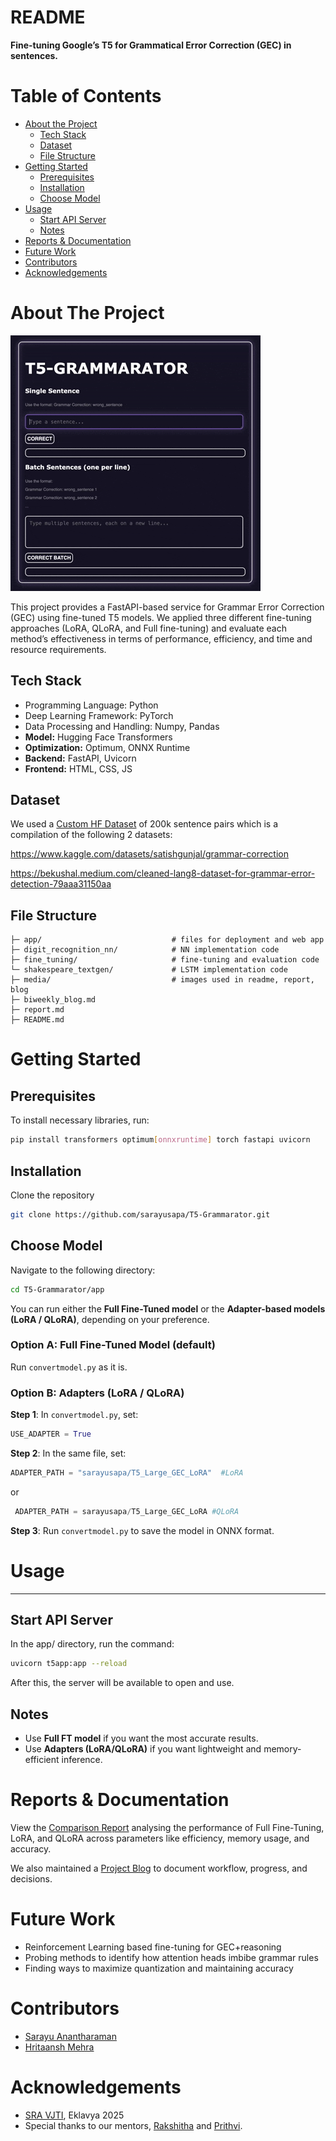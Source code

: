 # README

**Fine-tuning Google’s T5 for Grammatical Error Correction (GEC) in sentences.**

# Table of Contents

- [About the Project](https://github.com/sarayusapa/T5-Grammarator/blob/main/README.md#about-the-project)
    - [Tech Stack](https://github.com/sarayusapa/T5-Grammarator/blob/main/README.md#tech-stack)
    - [Dataset](https://github.com/sarayusapa/T5-Grammarator/blob/main/README.md#dataset)
    - [File Structure](https://github.com/sarayusapa/T5-Grammarator/blob/main/README.md#file-structure)
- [Getting Started](https://github.com/sarayusapa/T5-Grammarator/blob/main/README.md#getting-started)
    - [Prerequisites](https://github.com/sarayusapa/T5-Grammarator/blob/main/README.md#prerequisites)
    - [Installation](https://github.com/sarayusapa/T5-Grammarator/blob/main/README.md#installation)
    - [Choose Model](https://github.com/sarayusapa/T5-Grammarator/blob/main/README.md#choose-model)
- [Usage](https://github.com/sarayusapa/T5-Grammarator/blob/main/README.md#usage)
    - [Start API Server](https://github.com/sarayusapa/T5-Grammarator/blob/main/README.md#start-api-server)
    - [Notes](https://github.com/sarayusapa/T5-Grammarator/blob/main/README.md#notes)
- [Reports & Documentation](https://github.com/sarayusapa/T5-Grammarator/blob/main/README.md#reports--documentation)
- [Future Work](https://github.com/sarayusapa/T5-Grammarator/blob/main/README.md#future-work)
- [Contributors](https://github.com/sarayusapa/T5-Grammarator/blob/main/README.md#contributors)
- [Acknowledgements](https://github.com/sarayusapa/T5-Grammarator/blob/main/README.md#acknowledgements)

# About The Project

![My Movie 2.gif](media/blog/My_Movie_2.gif)

This project provides a FastAPI-based service for Grammar Error Correction (GEC) using fine-tuned T5 models. We applied three different fine-tuning approaches (LoRA, QLoRA, and Full fine-tuning) and evaluate each method’s effectiveness in terms of performance, efficiency, and time and resource requirements.

## Tech Stack

- Programming Language: Python
- Deep Learning Framework: PyTorch
- Data Processing and Handling: Numpy, Pandas
- **Model:** Hugging Face Transformers
- **Optimization:** Optimum, ONNX Runtime
- **Backend:** FastAPI, Uvicorn
- **Frontend:** HTML, CSS, JS

## Dataset

We used a [Custom HF Dataset](https://huggingface.co/datasets/sarayusapa/Grammar_Error_Correction) of 200k sentence pairs which is a compilation of the following 2 datasets:

https://www.kaggle.com/datasets/satishgunjal/grammar-correction

https://bekushal.medium.com/cleaned-lang8-dataset-for-grammar-error-detection-79aaa31150aa

## File Structure

```
├─ app/                             # files for deployment and web app
├─ digit_recognition_nn/            # NN implementation code
├─ fine_tuning/                     # fine-tuning and evaluation code
└─ shakespeare_textgen/             # LSTM implementation code
├─ media/                           # images used in readme, report, blog
├─ biweekly_blog.md
├─ report.md
├─ README.md
```

# Getting Started

## Prerequisites

To install necessary libraries, run:

```bash
pip install transformers optimum[onnxruntime] torch fastapi uvicorn 
```

## Installation

Clone the repository

```bash
git clone https://github.com/sarayusapa/T5-Grammarator.git
```

## Choose Model

Navigate to the following directory:

```bash
cd T5-Grammarator/app
```

You can run either the **Full Fine-Tuned model** or the **Adapter-based models (LoRA / QLoRA)**, depending on your preference.

### Option A: Full Fine-Tuned Model (default)

Run `convertmodel.py` as it is.

### Option B: Adapters (LoRA / QLoRA)

**Step 1**: In `convertmodel.py`, set:

```python
USE_ADAPTER = True
```

**Step 2**: In the same file, set:

```python
ADAPTER_PATH = "sarayusapa/T5_Large_GEC_LoRA"  #LoRA
```

 or

```python
 ADAPTER_PATH = sarayusapa/T5_Large_GEC_LoRA #QLoRA
```

**Step 3**: Run `convertmodel.py` to save the model in ONNX format.

# Usage

---

## Start API Server

In the app/ directory, run the command:

```bash
uvicorn t5app:app --reload
```

After this, the server will be available to open and use.

## Notes

- Use **Full FT model** if you want the most accurate results.
- Use **Adapters (LoRA/QLoRA)** if you want lightweight and memory-efficient inference.

# Reports & Documentation

View the [Comparison Report](https://github.com/sarayusapa/T5-Grammarator/tree/main/report.md) analysing the performance of Full Fine-Tuning, LoRA, and QLoRA across parameters like efficiency, memory usage, and accuracy.

We also maintained a [Project Blog](https://github.com/sarayusapa/T5-Grammarator/tree/main/biweekly_blog.md) to document workflow, progress, and decisions.

# Future Work

- Reinforcement Learning based fine-tuning for GEC+reasoning
- Probing methods to identify how attention heads imbibe grammar rules
- Finding ways to maximize quantization and maintaining accuracy

# Contributors

- [Sarayu Anantharaman](https://github.com/sarayusapa)
- [Hritaansh Mehra](https://github.com/Hritshhh)

# Acknowledgements

- [SRA VJTI](http://sra.vjti.info/),  Eklavya 2025
- Special thanks to our mentors, [Rakshitha](https://github.com/RakshithaKowlikar) and [Prithvi](https://github.com/rkt-1597).